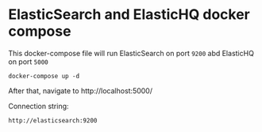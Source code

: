 # ElasticSearch and ElasticHQ docker compose

This docker-compose file will run ElasticSearch on port `9200` abd ElasticHQ on port `5000`
```
docker-compose up -d
```

After that, navigate to http://localhost:5000/


Connection string:

`http://elasticsearch:9200`


